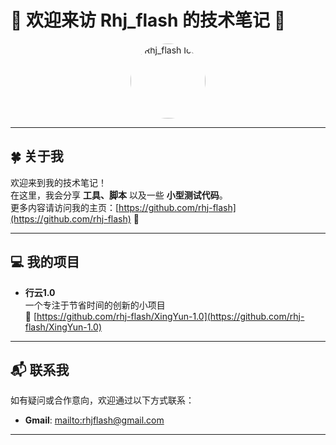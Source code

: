 # 🌟 欢迎来访 Rhj_flash 的技术笔记 🌟

<div align="center">
  <a href="https://github.com/rhj-flash" target="_blank">
    <img src="https://media.giphy.com/media/26xBwdIuRJiAIqHwA/giphy.gif" alt="Rhj_flash Icon" width="120" style="border-radius: 50%;">
  </a>
</div>

---

## 🍀 关于我

欢迎来到我的技术笔记！  
在这里，我会分享 **工具、脚本** 以及一些 **小型测试代码**。  
更多内容请访问我的主页：[https://github.com/rhj-flash](https://github.com/rhj-flash) 🚀

---

## 💻 我的项目

- **行云1.0**  
  一个专注于节省时间的创新的小项目  
  🔗 [https://github.com/rhj-flash/XingYun-1.0](https://github.com/rhj-flash/XingYun-1.0)

---

## 📬 联系我

如有疑问或合作意向，欢迎通过以下方式联系：

- **Gmail**: [mailto:rhjflash@gmail.com](mailto:rhjflash@gmail.com)

---

